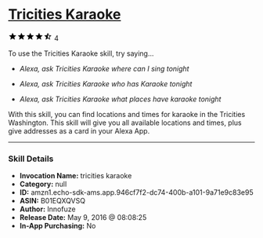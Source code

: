 # [Tricities Karaoke](http://alexa.amazon.com/#skills/amzn1.echo-sdk-ams.app.946cf7f2-dc74-400b-a101-9a71e9c83e95)
![4.3 stars](../../images/ic_star_black_18dp_1x.png)![4.3 stars](../../images/ic_star_black_18dp_1x.png)![4.3 stars](../../images/ic_star_black_18dp_1x.png)![4.3 stars](../../images/ic_star_black_18dp_1x.png)![4.3 stars](../../images/ic_star_half_black_18dp_1x.png) 4

To use the Tricities Karaoke skill, try saying...

* *Alexa, ask Tricities Karaoke where can I sing tonight*

* *Alexa, ask Tricities Karaoke who has Karaoke tonight*

* *Alexa, ask Tricities Karaoke what places have karaoke tonight*

With this skill, you can find locations and times for karaoke in the Tricities Washington. This skill will give you all available locations and times, plus give addresses as a card in your Alexa App.

***

### Skill Details

* **Invocation Name:** tricities karaoke
* **Category:** null
* **ID:** amzn1.echo-sdk-ams.app.946cf7f2-dc74-400b-a101-9a71e9c83e95
* **ASIN:** B01EQXQVSQ
* **Author:** Innofuze
* **Release Date:** May 9, 2016 @ 08:08:25
* **In-App Purchasing:** No
